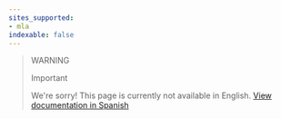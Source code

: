 ```yaml
---
sites_supported:
- mla
indexable: false
---
```


<!-- -->
> WARNING
>
> Important
>
> We're sorry! This page is currently not available in English.
[View documentation in Spanish](https://www.mercadopago.com.ar/developers/es/guides/in-person-payments/qr-code/qr-unattended/qr-unattended-loyalty/)